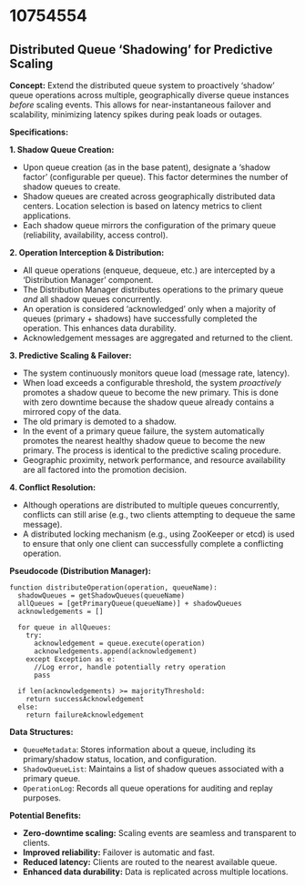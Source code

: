 # 10754554

## Distributed Queue ‘Shadowing’ for Predictive Scaling

**Concept:** Extend the distributed queue system to proactively ‘shadow’ queue operations across multiple, geographically diverse queue instances *before* scaling events. This allows for near-instantaneous failover and scalability, minimizing latency spikes during peak loads or outages.

**Specifications:**

**1. Shadow Queue Creation:**

*   Upon queue creation (as in the base patent), designate a ‘shadow factor’ (configurable per queue). This factor determines the number of shadow queues to create.
*   Shadow queues are created across geographically distributed data centers.  Location selection is based on latency metrics to client applications.
*   Each shadow queue mirrors the configuration of the primary queue (reliability, availability, access control).

**2. Operation Interception & Distribution:**

*   All queue operations (enqueue, dequeue, etc.) are intercepted by a ‘Distribution Manager’ component.
*   The Distribution Manager distributes operations to the primary queue *and* all shadow queues concurrently.
*   An operation is considered ‘acknowledged’ only when a majority of queues (primary + shadows) have successfully completed the operation. This enhances data durability.
*   Acknowledgement messages are aggregated and returned to the client.

**3. Predictive Scaling & Failover:**

*   The system continuously monitors queue load (message rate, latency).
*   When load exceeds a configurable threshold, the system *proactively* promotes a shadow queue to become the new primary.  This is done with zero downtime because the shadow queue already contains a mirrored copy of the data.
*   The old primary is demoted to a shadow.
*   In the event of a primary queue failure, the system automatically promotes the nearest healthy shadow queue to become the new primary.  The process is identical to the predictive scaling procedure.
*   Geographic proximity, network performance, and resource availability are all factored into the promotion decision.

**4. Conflict Resolution:**

*   Although operations are distributed to multiple queues concurrently, conflicts can still arise (e.g., two clients attempting to dequeue the same message).
*   A distributed locking mechanism (e.g., using ZooKeeper or etcd) is used to ensure that only one client can successfully complete a conflicting operation.

**Pseudocode (Distribution Manager):**

```
function distributeOperation(operation, queueName):
  shadowQueues = getShadowQueues(queueName)
  allQueues = [getPrimaryQueue(queueName)] + shadowQueues
  acknowledgements = []

  for queue in allQueues:
    try:
      acknowledgement = queue.execute(operation)
      acknowledgements.append(acknowledgement)
    except Exception as e:
      //Log error, handle potentially retry operation
      pass

  if len(acknowledgements) >= majorityThreshold:
    return successAcknowledgement
  else:
    return failureAcknowledgement
```

**Data Structures:**

*   `QueueMetadata`: Stores information about a queue, including its primary/shadow status, location, and configuration.
*   `ShadowQueueList`:  Maintains a list of shadow queues associated with a primary queue.
*   `OperationLog`:  Records all queue operations for auditing and replay purposes.

**Potential Benefits:**

*   **Zero-downtime scaling:**  Scaling events are seamless and transparent to clients.
*   **Improved reliability:**  Failover is automatic and fast.
*   **Reduced latency:**  Clients are routed to the nearest available queue.
*   **Enhanced data durability:**  Data is replicated across multiple locations.